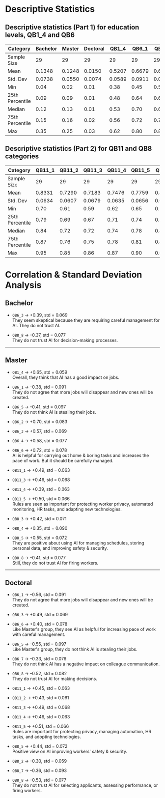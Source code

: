 # Descriptive Statistics

## Descriptive statistics (Part 1) for education levels, QB1_4 and QB6

| Category          | Bachelor | Master  | Doctoral | QB1_4  | QB6_1  | QB6_2  | QB6_3  | QB6_4  | QB6_5  | QB6_6  | QB6_7  | QB6_8  |
|-------------------|----------|---------|----------|--------|--------|--------|--------|--------|--------|--------|--------|--------|
| Sample Size       | 29       | 29      | 29       | 29     | 29     | 29     | 29     | 29     | 29     | 29     | 29     | 29     |
| Mean              | 0.1348   | 0.1248  | 0.0150   | 0.5207 | 0.6679 | 0.6631 | 0.8590 | 0.6948 | 0.6607 | 0.7510 | 0.6024 | 0.5441 |
| Std. Dev          | 0.0738   | 0.0550  | 0.0074   | 0.0589 | 0.0911 | 0.0833 | 0.0688 | 0.0772 | 0.0973 | 0.0777 | 0.0760 | 0.0821 |
| Min               | 0.04     | 0.02    | 0.01     | 0.38   | 0.45   | 0.53   | 0.67   | 0.56   | 0.41   | 0.57   | 0.41   | 0.32   |
| 25th Percentile   | 0.09     | 0.09    | 0.01     | 0.48   | 0.64   | 0.60   | 0.81   | 0.65   | 0.63   | 0.71   | 0.56   | 0.51   |
| Median            | 0.12     | 0.13    | 0.01     | 0.53   | 0.70   | 0.64   | 0.86   | 0.68   | 0.69   | 0.77   | 0.61   | 0.55   |
| 75th Percentile   | 0.15     | 0.16    | 0.02     | 0.56   | 0.72   | 0.73   | 0.91   | 0.76   | 0.73   | 0.79   | 0.64   | 0.58   |
| Max               | 0.35     | 0.25    | 0.03     | 0.62   | 0.80   | 0.84   | 0.97   | 0.84   | 0.79   | 0.89   | 0.73   | 0.73   |

## Descriptive statistics (Part 2) for QB11 and QB8 categories

| Category          | QB11_1 | QB11_2 | QB11_3 | QB11_4 | QB11_5 | QB8_1 | QB8_2 | QB8_3 | QB8_4 | QB8_5 | QB8_6 | QB8_7 | QB8_8 |
|-------------------|--------|--------|--------|--------|--------|-------|-------|-------|-------|-------|-------|-------|-------|
| Sample Size       | 29     | 29     | 29     | 29     | 29     | 29    | 29    | 29    | 29    | 29    | 29    | 29    | 29    |
| Mean              | 0.8331 | 0.7290 | 0.7183 | 0.7476 | 0.7759 | 0.4493| 0.3717| 0.5221| 0.4690| 0.6814| 0.3355| 0.3962| 0.1466|
| Std. Dev          | 0.0634 | 0.0607 | 0.0679 | 0.0635 | 0.0656 | 0.0845| 0.0585| 0.0709| 0.0895| 0.0724| 0.1261| 0.0930| 0.0775|
| Min               | 0.70   | 0.61   | 0.59   | 0.62   | 0.65   | 0.27  | 0.25  | 0.35  | 0.24  | 0.50  | 0.13  | 0.23  | 0.02  |
| 25th Percentile   | 0.79   | 0.69   | 0.67   | 0.71   | 0.74   | 0.38  | 0.33  | 0.50  | 0.42  | 0.64  | 0.20  | 0.33  | 0.08  |
| Median            | 0.84   | 0.72   | 0.72   | 0.74   | 0.78   | 0.44  | 0.36  | 0.52  | 0.49  | 0.68  | 0.36  | 0.42  | 0.14  |
| 75th Percentile   | 0.87   | 0.76   | 0.75   | 0.78   | 0.81   | 0.49  | 0.41  | 0.55  | 0.52  | 0.72  | 0.42  | 0.44  | 0.19  |
| Max               | 0.95   | 0.85   | 0.86   | 0.87   | 0.90   | 0.68  | 0.52  | 0.73  | 0.67  | 0.85  | 0.63  | 0.64  | 0.33  |

# Correlation & Standard Deviation Analysis

## Bachelor

- `QB6_3` → +0.39, std = 0.069  
  They seem skeptical because they are requiring careful management for AI. They do not trust AI.

- `QB8_8` → –0.37, std = 0.077  
  They do not trust AI for decision-making processes.

---

## Master

- `QB1_4` → +0.65, std = 0.059  
  Overall, they think that AI has a good impact on jobs.

- `QB6_1` → –0.38, std = 0.091  
  They do not agree that more jobs will disappear and new ones will be created.

- `QB6_5` → –0.41, std = 0.097  
  They do not think AI is stealing their jobs.

- `QB6_2` → +0.70, std = 0.083  
- `QB6_3` → +0.57, std = 0.069  
- `QB6_4` → +0.58, std = 0.077  
- `QB6_6` → +0.72, std = 0.078  
  AI is helpful for carrying out home & boring tasks and increases the pace of work. But it should be carefully managed.

- `QB11_1` → +0.49, std = 0.063  
- `QB11_3` → +0.46, std = 0.068  
- `QB11_4` → +0.39, std = 0.063  
- `QB11_5` → +0.50, std = 0.066  
  Rules are seen as important for protecting worker privacy, automated monitoring, HR tasks, and adapting new technologies.

- `QB8_3` → +0.42, std = 0.071  
- `QB8_4` → +0.35, std = 0.090  
- `QB8_5` → +0.55, std = 0.072  
  They are positive about using AI for managing schedules, storing personal data, and improving safety & security.

- `QB8_8` → –0.41, std = 0.077  
  Still, they do not trust AI for firing workers.

---

## Doctoral

- `QB6_1` → –0.56, std = 0.091  
  They do not agree that more jobs will disappear and new ones will be created.

- `QB6_3` → +0.49, std = 0.069  
- `QB6_6` → +0.40, std = 0.078  
  Like Master's group, they see AI as helpful for increasing pace of work with careful management.

- `QB6_5` → –0.55, std = 0.097  
  Like Master's group, they do not think AI is stealing their jobs.

- `QB6_7` → –0.33, std = 0.076  
  They do not think AI has a negative impact on colleague communication.

- `QB6_8` → –0.52, std = 0.082  
  They do not trust AI for making decisions.

- `QB11_1` → +0.45, std = 0.063  
- `QB11_2` → +0.43, std = 0.061  
- `QB11_3` → +0.49, std = 0.068  
- `QB11_4` → +0.46, std = 0.063  
- `QB11_5` → +0.51, std = 0.066  
  Rules are important for protecting privacy, managing automation, HR tasks, and adopting technologies.

- `QB8_5` → +0.44, std = 0.072  
  Positive view on AI improving workers' safety & security.

- `QB8_2` → –0.30, std = 0.059  
- `QB8_7` → –0.36, std = 0.093  
- `QB8_8` → –0.53, std = 0.077  
  They do not trust AI for selecting applicants, assessing performance, or firing workers.
